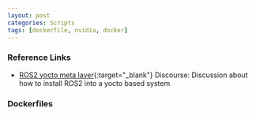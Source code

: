 ```yaml
---
layout: post
categories: Scripts
tags: [dockerfile, nvidia, docker]
---
```


### Reference Links

- [ROS2 yocto meta layer](<https://discourse.ros.org/t/ros2-yocto-meta-layer/9643>){:target="_blank"} Discourse: Discussion about how to install ROS2 into a yocto based system


### Dockerfiles

```Dockerfile
```
